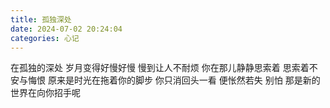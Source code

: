 ```yaml
---
title: 孤独深处
date: 2024-07-02 20:24:04
categories: 心记
---
```

在孤独的深处
岁月变得好慢好慢
慢到让人不耐烦
你在那儿静静思索着
思索着不安与悔恨
原来是时光在拖着你的脚步
你只消回头一看
便怅然若失
别怕
那是新的世界在向你招手呢
